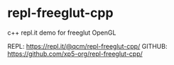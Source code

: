 # repl-freeglut-cpp
c++ repl.it demo for freeglut OpenGL

REPL:   https://repl.it/@qcm/repl-freeglut-cpp/
GITHUB: https://github.com/xp5-org/repl-freeglut-cpp/
